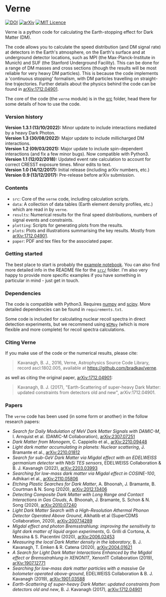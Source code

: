 # Verne

[![DOI](https://zenodo.org/badge/112917758.svg)](https://zenodo.org/badge/latestdoi/112917758) [![arXiv](https://img.shields.io/badge/arXiv-1712.04901-B31B1B.svg)](https://arxiv.org/abs/1712.04901) [![MIT Licence](https://badges.frapsoft.com/os/mit/mit.svg?v=103)](https://opensource.org/licenses/mit-license.php)


Verne is a python code for calculating the Earth-stopping effect for Dark Matter (DM). 

The code allows you to calculate the speed distribution (and DM signal rate) at detectors in the Earth's atmosphere, on the Earth's surface and at underground detector locations, such as MPI (the Max-Planck-Institute in Munich) and SUF (the Stanford Underground Facility). This can be done for a range of DM masses and cross sections (though the results will be most reliable for very heavy DM particles). This is because the code implements a 'continuous stopping' formalism, with DM particles travelling on straight-line trajectories. Further details about the physics behind the code can be found in [arXiv:1712.04901](https://arxiv.org/abs/1712.04901).

The core of the code (the `verne` module) is in the [src](src) folder, head there for some details of how to use the code.


### Version history

**Version 1.3.1 (13/10/2022):** Minor update to include interactions mediated by a heavy Dark Photon.  
**Version 1.3 (30/08/2022):** Major update to include millicharged DM interactions.  
**Version 1.2 (09/03/2021):** Major update to include spin-dependent interactions (and fix a few minor bugs). Now compatible with Python3.  
**Version 1.1 (12/02/2018):** Updated event rate calculation to account for correct CRESST exposure times. Minor edits to text.  
**Version 1.0 (14/12/2017):** Initial release (including arXiv numbers, etc.)  
**Version 0.9 (13/12/2017):** Pre-release before arXiv submission.  

### Contents

- `src`: Core of the `verne` code, including calculation scripts.
- `data`: A collection of data tables (Earth element density profiles, etc.) which are read in by `verne`. 
- `results`: Numerical results for the final speed distributions, numbers of signal events and constraints.
- `plotting`: Scripts for generating plots from the results.
- `plots`: Plots and illustrations summarising the key results. Mostly from [arXiv:1712.04901](https://arxiv.org/abs/1712.04901).  
- `paper`: PDF and tex files for the associated paper.

### Getting started

The best place to start is probably the [example notebook](/src/Example.ipynb). You can also find more detailed info in the README file for the [`src/`](src/) folder. I'm also very happy to provide more specific examples if you have something in particular in mind - just get in touch. 

### Dependencies

The code is compatible with Python3. Requires [numpy](http://www.numpy.org) and [scipy](https://www.scipy.org). More detailed dependencies can be found in `requirements.txt`.

Some code is included for calculating nuclear recoil spectra in direct detection experiments, but we recommend using [`WIMpy`](https://github.com/bradkav/WIMpy_NREFT) (which is more flexible and more complete) for recoil spectra calculations.


### Citing Verne

If you make use of the code or the numerical results, please cite:

>Kavanagh, B. J., 2016, Verne, Astrophysics Source Code Library, record ascl:1802.005, available at https://github.com/bradkav/verne.

as well as citing the original paper, [arXiv:1712.04901](https://arxiv.org/abs/1712.04901):

>Kavanagh, B. J. (2017), "Earth-Scattering of super-heavy Dark Matter: updated constraints from detectors old and new", arXiv:1712.04901.

### Papers

The `verne` code has been used (in some form or another) in the follow research papers:

- *Search for Daily Modulation of MeV Dark Matter Signals with DAMIC-M*, I. Arnquist et al. (DAMIC-M Collaboration), [arXiv:2307.07251](https://arxiv.org/abs/2307.07251)  
- *Dark Matter from Monogem*, C. Cappiello et al., [arXiv:2210.09448](https://arxiv.org/abs/2210.09448)  
- *Light dark matter accumulating in planets: Nuclear scattering*, J. Bramante et al., [arXiv:2210.01812](https://arxiv.org/abs/2210.01812) 
- *Search for sub-GeV Dark Matter via Migdal effect with an EDELWEISS germanium detector with NbSi TES sensors*, EDELWEISS Collaboration & B. J. Kavanagh (2022), [arXiv:2203.03993](https://arxiv.org/abs/2203.03993)  
- *Searching for low-mass dark matter via Migdal effect in COSINE-100*, Adhikari et al., [arXiv:2110.05806](https://arxiv.org/abs/2110.05806)  
- *Etching Plastic Searches for Dark Matter*, A. Bhoonah, J. Bramante, B. Courtman & N. Song (2020), [arXiv:2012.13406](https://arxiv.org/abs/2012.13406)  
- *Detecting Composite Dark Matter with Long Range and Contact Interactions in Gas Clouds*, A. Bhoonah, J. Bramante, S. Schon & N. Song (2020), [arXiv:2010.07240](https://arxiv.org/abs/2010.07240)  
- *Light Dark Matter Search with a High-Resolution Athermal Phonon Detector Operated Above Ground*, Alkhatib et al (SuperCDMS Collaboration, 2020), [arXiv:2007.14289](https://arxiv.org/abs/2007.14289)
- *Migdal effect and photon Bremsstrahlung: improving the sensitivity to light dark matter of liquid argon experiments*, G. Grilli di Cortona, A. Messina & S. Piacentini (2020), [arXiv:2006.02453](https://arxiv.org/abs/2006.02453)  
- *Measuring the local Dark Matter density in the laboratory*, B. J. Kavanagh, T. Emken & R. Catena (2020), [arXiv:2004.01621](https://arxiv.org/abs/2004.01621)  
- *A Search for Light Dark Matter Interactions Enhanced by the Migdal effect or Bremsstrahlung in XENON1T*, Xenon1T Collaboration (2019), [arXiv:1907.12771](https://arxiv.org/abs/1907.12771)
- *Searching for low-mass dark matter particles with a massive Ge bolometer operated above-ground*, EDELWEISS Collaboration & B. J. Kavanagh (2019), [arXiv:1901.03588](https://arxiv.org/abs/1901.03588)  
- *Earth-Scattering of super-heavy Dark Matter: updated constraints from detectors old and new*, B. J. Kavanagh (2017), [arXiv:1712.04901](https://arxiv.org/abs/1712.04901)  


